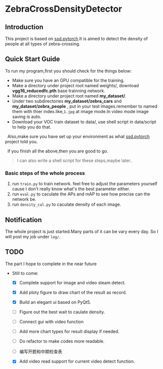 # ZebraCrossDensityDetector

## Introduction
This project is based on [ssd.pytorch](https://github.com/amdegroot/ssd.pytorch).It is aimed to detect the density of people at all types of zebra-crossing.

## Quick Start Guide
To run my program,first you should check for the things below:
- Make sure you have an GPU compatible for the training.
- Make a directory under project root named weights/, download **vgg16_reducedfc.pth** base trainning network.
- Make a directory under project root named **my_dataset/**.
- Under two subdirectories  **my_dataset/zebra_cars** and **my_dataset/zebra_people** , put in your test images.remember to named them with thier index.like,`1.jpg` at image mode.In video mode image saving is auto.
- Download your VOC train dataset to data/, use shell script in data/script to help you do that.

&nbsp;
Also,make sure you have set up your environment as what [ssd.pytorch](https://github.com/amdegroot/ssd.pytorch) project told you.

&nbsp;
If you finish all the above,then you are good to go.

>I can also write a shell script for these steps,maybe later..

### Basic steps of the whole process
1. run `train.py` to train network. feel free to adjust the parameters yourself cause I don't really know what's the best parameter either.
2. run `eval.py` to caculate the APs and mAP to see how precise can the network be.
3. run `density_cal.py` to caculate density of each image.

## Notification
The whole project is just started.Many parts of it can be vary every day.
So I will post my job under `log/`.

## TODO
The part I hope to complete in the near future
- Still to come:
  * [x] Complete support for image and video steam detect.
  * [x] Add ploty figure to draw chart of the result as record.
  * [x] Build an elegant ui based on PyQt5.
  * [ ] Figure out the best wait to caulate density.
  * [ ] Connect gui with video function
  * [ ] Add more chart types for result display if needed.
  * [ ] Do refactor to make codes more readable.
  * [ ] 编写开题和中期检查表
  * [x] Add video read support for current video detect function.

